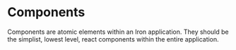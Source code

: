 # Components
Components are atomic elements within an Iron application. They should be the
simplist, lowest level, react components within the entire application.
